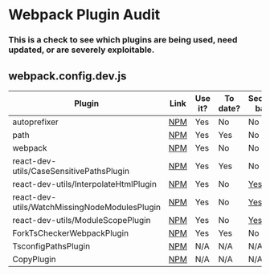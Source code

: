 # Webpack Plugin Audit
### This is a check to see which plugins are being used, need updated, or are severely exploitable.

## webpack.config.dev.js

Plugin             | Link  | Use it?  | To date?| Security bad?   | 
-----------------|---------|----------|---------|---------|
autoprefixer     |[NPM](https://www.npmjs.com/package/autoprefixer) |    Yes |   No |No |                   
path     |[NPM](https://www.npmjs.com/package/path) |    Yes |   Yes |   No |     
webpack     |[NPM](https://www.npmjs.com/package/webpack) |    Yes |   No |   No |
react-dev-utils/CaseSensitivePathsPlugin     |[NPM](https://www.npmjs.com/package/case-sensitive-paths-webpack-plugin) |    Yes |   Yes |   No |
react-dev-utils/InterpolateHtmlPlugin     |[NPM](https://www.npmjs.com/package/react-dev-utils) |    Yes |   No |   [Yes](https://snyk.io/test/npm/react-dev-utils/6.1.1) |
react-dev-utils/WatchMissingNodeModulesPlugin     |[NPM](https://www.npmjs.com/package/react-dev-utils) |    Yes |   No |   [Yes](https://snyk.io/test/npm/react-dev-utils/6.1.1) |
react-dev-utils/ModuleScopePlugin     |[NPM](https://www.npmjs.com/package/react-dev-utils) |    Yes |   No |   [Yes](https://snyk.io/test/npm/react-dev-utils/6.1.1) |
ForkTsCheckerWebpackPlugin     |[NPM](https://www.npmjs.com/package/fork-ts-checker-webpack-plugin) |    Yes |   Yes |   No |  N/A |
TsconfigPathsPlugin     |[NPM](https://www.npmjs.com/package/tsconfig-paths-webpack-plugin) |    N/A |   N/A | N/A
CopyPlugin     |[NPM](https://www.npmjs.com/package/copy-webpack-plugin) |    N/A |   N/A |   N/A |

